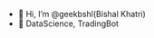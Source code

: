 - 👋 Hi, I’m @geekbshl(Bishal Khatri)
- 👀 DataScience, TradingBot

<!---
geekbshl/geekbshl is a ✨ special ✨ repository because its `README.md` (this file) appears on your GitHub profile.
You can click the Preview link to take a look at your changes.
--->
